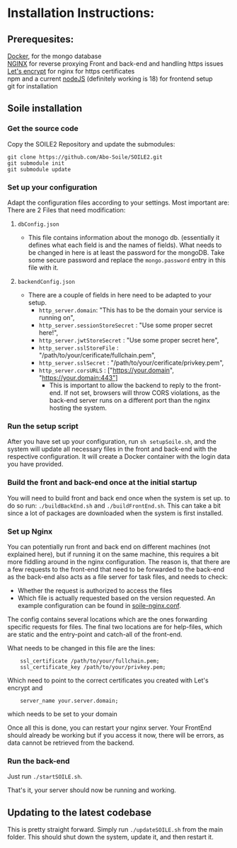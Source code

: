 # Installation Instructions:

## Prerequesites:

[Docker](https://docs.docker.com/engine/install/), for the mongo database  
[NGINX](https://docs.nginx.com/nginx/admin-guide/installing-nginx/installing-nginx-open-source/) for reverse proxying Front and back-end and handling https issues  
[Let's encrypt](https://www.nginx.com/blog/using-free-ssltls-certificates-from-lets-encrypt-with-nginx/) for nginx for https certificates  
npm and a current [nodeJS](https://github.com/nodesource/distributions) (definitely working is 18) for frontend setup  
git for installation

## Soile installation

### Get the source code

Copy the SOILE2 Repository and update the submodules:

```
git clone https://github.com/Abo-Soile/SOILE2.git
git submodule init
git submodule update
```

### Set up your configuration

Adapt the configuration files according to your settings. Most important are:
There are 2 Files that need modification:

1. `dbConfig.json`

   - This file contains information about the monogo db. (essentially it defines what each field is and the names of fields).
     What needs to be changed in here is at least the password for the mongoDB. Take some secure password and replace the `mongo.password` entry in this file with it.

2. `backendConfig.json`
   - There are a couple of fields in here need to be adapted to your setup.
     - `http_server.domain`: "This has to be the domain your service is running on",
     - `http_server.sessionStoreSecret` : "Use some proper secret here!",
     - `http_server.jwtStoreSecret` : "Use some proper secret here",
     - `http_server.sslStoreFile` : "/path/to/your/cerificate/fullchain.pem",
     - `http_server.sslSecret` : "/path/to/your/cerificate/privkey.pem",
     - `http_server.corsURLS` : ["https://your.domain", "https://your.domain:443"]
       - This is important to allow the backend to reply to the front-end. If not set, browsers will throw CORS violations,
         as the back-end server runs on a different port than the nginx hosting the system.

### Run the setup script

After you have set up your configuration, run `sh setupSoile.sh`, and the system will update all necessary files in the front and back-end with the respective configuration.
It will create a Docker container with the login data you have provided.

### Build the front and back-end once at the initial startup

You will need to build front and back end once when the system is set up. to do so run:
`./buildBackEnd.sh` and `./buildFrontEnd.sh`. This can take a bit since a lot of packages are downloaded when the system is first installed.

### Set up Nginx

You can potentially run front and back end on different machines (not explained here), but if running it on the same machine,
this requires a bit more fiddling around in the nginx configuration. The reason is, that there are a few requests to the front-end
that need to be forwarded to the back-end as the back-end also acts as a file server for task files, and needs to check:

- Whether the request is authorized to access the files
- Which file is actually requested based on the version requested.
  An example configuration can be found in [soile-nginx.conf](https://github.com/Abo-Soile/SOILE2/blob/main/soile-nginx.conf).

The config contains several locations which are the ones forwarding specific requests for files.
The final two locations are for help-files, which are static and the entry-point and catch-all of the front-end.

What needs to be changed in this file are the lines:

```
	ssl_certificate /path/to/your/fullchain.pem;
	ssl_certificate_key /path/to/your/privkey.pem;
```

Which need to point to the correct certificates you created with Let's encrypt and

```
	server_name your.server.domain;
```

which needs to be set to your domain

Once all this is done, you can restart your nginx server. Your FrontEnd should already be working but if you access it now, there will be errors, as data cannot be retrieved from the backend.

### Run the back-end

Just run `./startSOILE.sh`.

That's it, your server should now be running and working.

## Updating to the latest codebase

This is pretty straight forward. Simply run `./updateSOILE.sh` from the main folder. This should shut down the system, update it, and then restart it.

